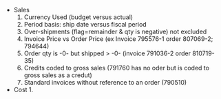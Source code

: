 * Sales
    1. Currency Used (budget versus actual)
    2. Period basis: ship date versus fiscal period
    3. Over-shipments (flag=remainder & qty is negative) not excluded
    4. Invoice Price vs Order Price (ex Invoice 795576-1 order 807069-2; 794644)
    5. Order qty is -0- but shipped > -0- (invoice 791036-2 order 810719-35)
    6. Credits coded to gross sales (791760 has no oder but is coded to gross sales as a credut)
    7. Standard invoices without reference to an order (790510)
* Cost
    1. 